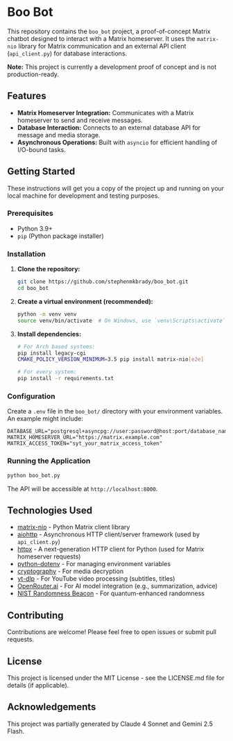 # Boo Bot

This repository contains the `boo_bot` project, a proof-of-concept Matrix chatbot designed to interact with a Matrix homeserver. It uses the `matrix-nio` library for Matrix communication and an external API client (`api_client.py`) for database interactions.

**Note:** This project is currently a development proof of concept and is not production-ready.

## Features

*   **Matrix Homeserver Integration:** Communicates with a Matrix homeserver to send and receive messages.
*   **Database Interaction:** Connects to an external database API for message and media storage.
*   **Asynchronous Operations:** Built with `asyncio` for efficient handling of I/O-bound tasks.

## Getting Started

These instructions will get you a copy of the project up and running on your local machine for development and testing purposes.

### Prerequisites

*   Python 3.9+
*   `pip` (Python package installer)

### Installation

1.  **Clone the repository:**

    ```bash
    git clone https://github.com/stephenmkbrady/boo_bot.git
    cd boo_bot
    ```

2.  **Create a virtual environment (recommended):**

    ```bash
    python -m venv venv
    source venv/bin/activate  # On Windows, use `venv\Scripts\activate`
    ```

3.  **Install dependencies:**

    ```bash
    # For Arch based systems:
    pip install legacy-cgi
    CMAKE_POLICY_VERSION_MINIMUM=3.5 pip install matrix-nio[e2e]
    
    # For every system:
    pip install -r requirements.txt
    ```

### Configuration

Create a `.env` file in the `boo_bot/` directory with your environment variables. An example might include:

```
DATABASE_URL="postgresql+asyncpg://user:password@host:port/database_name"
MATRIX_HOMESERVER_URL="https://matrix.example.com"
MATRIX_ACCESS_TOKEN="syt_your_matrix_access_token"
```

### Running the Application


```bash
python boo_bot.py
```

The API will be accessible at `http://localhost:8000`.

## Technologies Used

*   [matrix-nio](https://github.com/matrix-nio/matrix-nio) - Python Matrix client library
*   [aiohttp](https://docs.aiohttp.org/en/stable/) - Asynchronous HTTP client/server framework (used by `api_client.py`)
*   [httpx](https://www.python-httpx.org/) - A next-generation HTTP client for Python (used for Matrix homeserver requests)
*   [python-dotenv](https://pypi.org/project/python-dotenv/) - For managing environment variables
*   [cryptography](https://cryptography.io/en/latest/) - For media decryption
*   [yt-dlp](https://github.com/yt-dlp/yt-dlp) - For YouTube video processing (subtitles, titles)
*   [OpenRouter.ai](https://openrouter.ai/) - For AI model integration (e.g., summarization, advice)
*   [NIST Randomness Beacon](https://beacon.nist.gov/) - For quantum-enhanced randomness

## Contributing

Contributions are welcome! Please feel free to open issues or submit pull requests.

## License

This project is licensed under the MIT License - see the LICENSE.md file for details (if applicable).

## Acknowledgements

This project was partially generated by Claude 4 Sonnet and Gemini 2.5 Flash.
